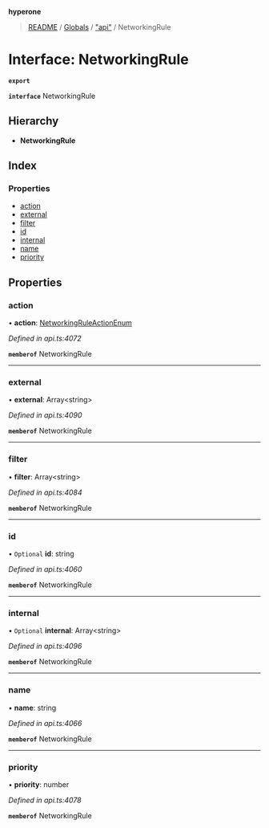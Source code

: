 **hyperone**

> [README](../README.md) / [Globals](../globals.md) / ["api"](../modules/_api_.md) / NetworkingRule

# Interface: NetworkingRule

**`export`** 

**`interface`** NetworkingRule

## Hierarchy

* **NetworkingRule**

## Index

### Properties

* [action](_api_.networkingrule.md#action)
* [external](_api_.networkingrule.md#external)
* [filter](_api_.networkingrule.md#filter)
* [id](_api_.networkingrule.md#id)
* [internal](_api_.networkingrule.md#internal)
* [name](_api_.networkingrule.md#name)
* [priority](_api_.networkingrule.md#priority)

## Properties

### action

•  **action**: [NetworkingRuleActionEnum](../enums/_api_.networkingruleactionenum.md)

*Defined in api.ts:4072*

**`memberof`** NetworkingRule

___

### external

•  **external**: Array\<string>

*Defined in api.ts:4090*

**`memberof`** NetworkingRule

___

### filter

•  **filter**: Array\<string>

*Defined in api.ts:4084*

**`memberof`** NetworkingRule

___

### id

• `Optional` **id**: string

*Defined in api.ts:4060*

**`memberof`** NetworkingRule

___

### internal

• `Optional` **internal**: Array\<string>

*Defined in api.ts:4096*

**`memberof`** NetworkingRule

___

### name

•  **name**: string

*Defined in api.ts:4066*

**`memberof`** NetworkingRule

___

### priority

•  **priority**: number

*Defined in api.ts:4078*

**`memberof`** NetworkingRule
